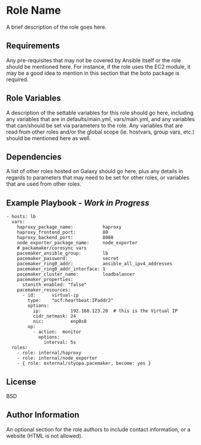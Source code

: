 Role Name
=========

A brief description of the role goes here.

Requirements
------------

Any pre-requisites that may not be covered by Ansible itself or the role should be mentioned here. For instance, if the role uses the EC2 module, it may be a good idea to mention in this section that the boto package is required.

Role Variables
--------------

A description of the settable variables for this role should go here, including any variables that are in defaults/main.yml, vars/main.yml, and any variables that can/should be set via parameters to the role. Any variables that are read from other roles and/or the global scope (ie. hostvars, group vars, etc.) should be mentioned here as well.

Dependencies
------------

A list of other roles hosted on Galaxy should go here, plus any details in regards to parameters that may need to be set for other roles, or variables that are used from other roles.

Example Playbook - *Work in Progress*
----------------

```
- hosts: lb
  vars:
    haproxy_package_name:           haproxy
    haproxy_frontend_port:          80
    haproxy_backend_port:           8080
    node_exporter_package_name:     node_exporter
    # packamaker/corosync vars
    pacemaker_ansible_group:        lb
    pacemaker_password:             secret
    pacemaker_ring0_addr:           ansible_all_ipv4_addresses
    pacemaker_ring0_addr_interface: 1
    pacemaker_cluster_name:         loadbalancer
    pacemaker_properties:
      stonith_enabled: "false"
    pacemaker_resources:
      - id:      virtual-ip
        type:    "ocf:heartbeat:IPaddr2"
        options:
          ip:           192.168.123.20  # this is the Virtual IP
          cidr_netmask: 24
          nic:          enp0s8
        op:
          - action:  monitor
            options:
              interval: 5s
  roles:
    - role: internal/haproxy
    - role: internal/node_exporter
    - { role: external/styopa.pacemaker, become: yes }
```

License
-------

BSD

Author Information
------------------

An optional section for the role authors to include contact information, or a website (HTML is not allowed).
